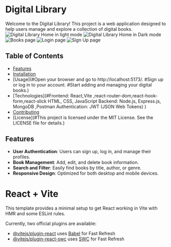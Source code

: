 # Digital Library

Welcome to the Digital Library! This project is a web application designed to help users manage and explore a collection of digital books.
![Digital Library Home in light mode](./home.PNG)
![Digital Library Home in Dark mode](./home_dark.PNG)
![Books page ](./books.PNG)
![Login page ](./login.PNG)
![Sign Up page](./signup.PNG)

## Table of Contents
- [Features](#features)
- [Installation](#installation)
- [Usage](#Open your browser and go to http://localhost:5173/.
          #Sign up or log in to your account.
          #Start adding and managing your digital books.)
- [Technologies](#Frontend: React,Vite ,react-router-dom,react-hook-form,react-slick HTML, CSS, JavaScript
Backend: Node.js, Express.js, MongoDB ,Postman
Authentication: JWT (JSON Web Tokens)
)
- [Contributing](#contributing)
- [License](#This project is licensed under the MIT License. See the LICENSE file for details.)

## Features
- **User Authentication**: Users can sign up, log in, and manage their profiles.
- **Book Management**: Add, edit, and delete book information.
- **Search and Filter**: Easily find books by title, author, or genre.
- **Responsive Design**: Optimized for both desktop and mobile devices.

# React + Vite

This template provides a minimal setup to get React working in Vite with HMR and some ESLint rules.

Currently, two official plugins are available:

- [@vitejs/plugin-react](https://github.com/vitejs/vite-plugin-react/blob/main/packages/plugin-react/README.md) uses [Babel](https://babeljs.io/) for Fast Refresh
- [@vitejs/plugin-react-swc](https://github.com/vitejs/vite-plugin-react-swc) uses [SWC](https://swc.rs/) for Fast Refresh


